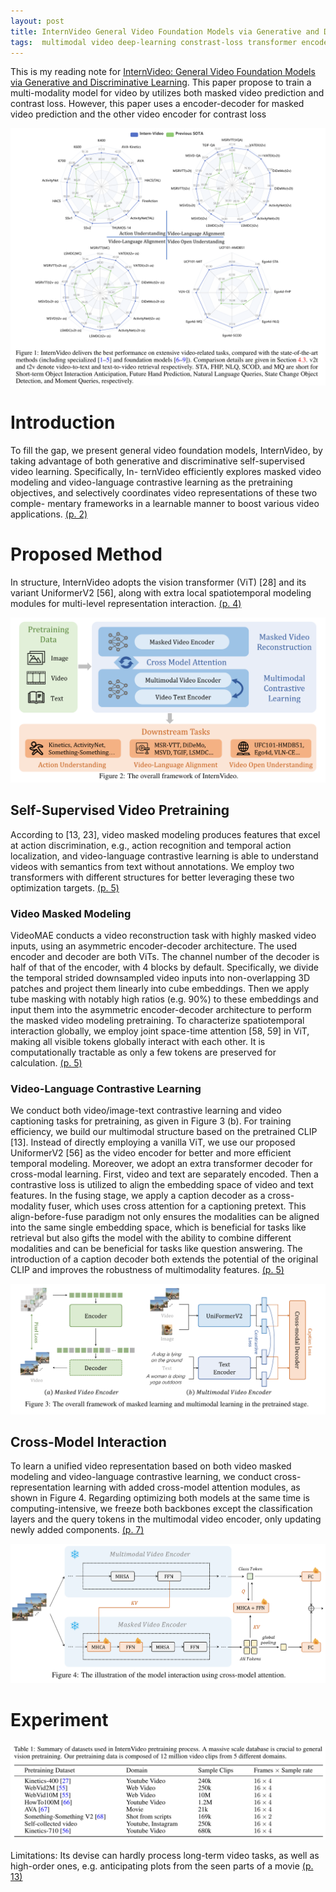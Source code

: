```yaml
---
layout: post
title: InternVideo General Video Foundation Models via Generative and Discriminative Learning
tags:  multimodal video deep-learning constrast-loss transformer encoder-decoder masked-video-prediction intern-video
---
```


This is my reading note for [InternVideo: General Video Foundation Models via Generative and Discriminative Learning](https://github.com/OpenGVLab/InternVideo). This paper propose to train a multi-modality model for video by utilizes both masked video prediction and contrast loss. However, this paper uses a encoder-decoder for masked video prediction and the other video encoder for contrast loss

![](https://raw.githubusercontent.com/zhangtemplar/zhangtemplar.github.io/master/uPic/wangInternVideoGeneralVideo2022-1-x64-y91.png) 

# Introduction
To fill the gap, we present general video foundation models, InternVideo, by taking advantage of both generative and discriminative self-supervised video learning. Specifically, In- ternVideo efficiently explores masked video modeling and video-language contrastive learning as the pretraining objectives, and selectively coordinates video representations of these two comple- mentary frameworks in a learnable manner to boost various video applications. [(p. 2)](zotero://open-pdf/library/items/JSTVDTM8?page=2&annotation=DG6BM9YN)

# Proposed Method
In structure, InternVideo adopts the vision transformer (ViT) [28] and its variant UniformerV2 [56], along with extra local spatiotemporal modeling modules for multi-level representation interaction. [(p. 4)](zotero://open-pdf/library/items/JSTVDTM8?page=4&annotation=9N4JCNUG)

![](https://raw.githubusercontent.com/zhangtemplar/zhangtemplar.github.io/master/uPic/wangInternVideoGeneralVideo2022-5-x85-y493.png) 

## Self-Supervised Video Pretraining
According to [13, 23], video masked modeling produces features that excel at action discrimination, e.g., action recognition and temporal action localization, and video-language contrastive learning is able to understand videos with semantics from text without annotations. We employ two transformers with different structures for better leveraging these two optimization targets. [(p. 5)](zotero://open-pdf/library/items/JSTVDTM8?page=5&annotation=UL2269VY)

### Video Masked Modeling
VideoMAE conducts a video reconstruction task with highly masked video inputs, using an asymmetric encoder-decoder architecture. The used encoder and decoder are both ViTs. The channel number of the decoder is half of that of the encoder, with 4 blocks by default. Specifically, we divide the temporal strided downsampled video inputs into non-overlapping 3D patches and project them linearly into cube embeddings. Then we apply tube masking with notably high ratios (e.g. 90%) to these embeddings and input them into the asymmetric encoder-decoder architecture to perform the masked video modeling pretraining. To characterize spatiotemporal interaction globally, we employ joint space-time attention [58, 59] in ViT, making all visible tokens globally interact with each other. It is computationally tractable as only a few tokens are preserved for calculation. [(p. 5)](zotero://open-pdf/library/items/JSTVDTM8?page=5&annotation=8482HPNT)

### Video-Language Contrastive Learning
We conduct both video/image-text contrastive learning and video captioning tasks for pretraining, as given in Figure 3 (b). For training efficiency, we build our multimodal structure based on the pretrained CLIP [13]. Instead of directly employing a vanilla ViT, we use our proposed UniformerV2 [56] as the video encoder for better and more efficient temporal modeling. Moreover, we adopt an extra transformer decoder for cross-modal learning. First, video and text are separately encoded. Then a contrastive loss is utilized to align the embedding space of video and text features. In the fusing stage, we apply a caption decoder as a cross-modality fuser, which uses cross attention for a captioning pretext. This align-before-fuse paradigm not only ensures the modalities can be aligned into the same single embedding space, which is beneficial for tasks like retrieval but also gifts the model with the ability to combine different modalities and can be beneficial for tasks like question answering. The introduction of a caption decoder both extends the potential of the original CLIP and improves the robustness of multimodality features. [(p. 5)](zotero://open-pdf/library/items/JSTVDTM8?page=5&annotation=R9XZT2UR)

![](https://raw.githubusercontent.com/zhangtemplar/zhangtemplar.github.io/master/uPic/wangInternVideoGeneralVideo2022-6-x84-y536.png) 

## Cross-Model Interaction
To learn a unified video representation based on both video masked modeling and video-language contrastive learning, we conduct cross-representation learning with added cross-model attention modules, as shown in Figure 4. 
Regarding optimizing both models at the same time is computing-intensive, we freeze both backbones except the classification layers and the query tokens in the multimodal video encoder, only updating newly added components. [(p. 7)](zotero://open-pdf/library/items/JSTVDTM8?page=7&annotation=YXEM8N35)

![](https://raw.githubusercontent.com/zhangtemplar/zhangtemplar.github.io/master/uPic/wangInternVideoGeneralVideo2022-6-x94-y336.png) 

# Experiment
![](https://raw.githubusercontent.com/zhangtemplar/zhangtemplar.github.io/master/uPic/wangInternVideoGeneralVideo2022-7-x66-y577.png) 

Limitations: Its devise can hardly process long-term video tasks, as well as high-order ones, e.g. anticipating plots from the seen parts of a movie [(p. 13)](zotero://open-pdf/library/items/JSTVDTM8?page=13&annotation=E3RDQZJQ)

